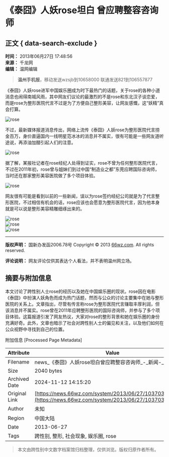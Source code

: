 # 《泰囧》人妖rose坦白 曾应聘整容咨询师

## 正文 { data-search-exclude }


**时间：** 2013年06月27日 17:48:56  
**来源：** 千龙网  
**编辑：** 温网编辑  

> **温州手机报**，移动发送wzsjb到10658000 联通发送821到106557877

《泰囧》人妖rose进军中国娱乐圈成为时下最热门的话题，关于rose的各种小道消息也闹得南城风雨，其中网友们议论的最激烈的不是rose和东北汉子谈恋爱，而是rose为整形医院代言不过是为了方便自己整形美容，让网友感慨，这“妖精”真会打算。

![rose](http://www.people.com.cn/h/pic/20130627/76/7796452564725980704.jpg)

不过，最新媒体报道消息传出，网络上流传《泰囧》人妖rose为整形医院代言捞金百万，身价直逼国内一线明星范冰冰的消息并不属实，很有可能是一些网友道听途说，再添油加醋引起人们的注意。

![rose](http://www.people.com.cn/h/pic/20130627/79/2685461795064679387.jpg)

据了解，某报社记者在rose经纪人处得到证实，rose不曾为任何整形医院代言，不过在2011年初，rose曾与姐妹们到过中国“制造业之都”东莞应聘国际咨询师，当时还在那家整形美容医院做了多个项目体验。

![rose](http://www.people.com.cn/h/pic/20130627/48/2224680733079889460.jpg)

网友很有可能是看到以前的一些新闻，误以为rose签约经纪公司就是为了代言整形医院，不过相信有机会的话，rose应该也会愿意为整形医院代言，因为他本身就是可以说是整形美容精雕细琢出来的。

![rose](http://www.people.com.cn/h/pic/20130627/37/13509773356463756833.jpg)  
![rose](http://www.people.com.cn/h/pic/20130627/21/6014686467992661637.jpg)  
![rose](http://www.people.com.cn/h/pic/20130627/16/17044750549286524352.jpg)

---
**版权声明：** 国新办发函2006.78号 Copyright © 2013 [66wz.com](https://www.66wz.com). All rights reserved.

**评论说明：** 网友评论仅供其表达个人看法，并不表明温州网立场。

## 摘要与附加信息

<!-- tcd_abstract -->
本文讨论了跨性别人士rose的经历以及她在中国娱乐圈的现状。rose因在电影《泰囧》中扮演人妖角色而成为热门话题，然而与公众的讨论主要集中在她与整形医院的关系上。文章指出，尽管有传言称rose为整形医院代言赚取丰厚利润，但该消息并不属实。rose曾在2011年应聘整形医院的国际咨询师，并参与了多个项目体验。这篇报道引发了网友热议，大家对rose的整形背景和她在娱乐圈的身份充满好奇。此外，文章也暗示了社会对跨性别人士的偏见和关注，以及他们如何在公众视野中寻找到自己的位置。
<!-- tcd_abstract_end -->

附加信息 [Processed Page Metadata]

| Attribute       | Value                                  |
|-----------------|----------------------------------------|
| Filename        | news_《泰囧》人妖rose坦白曾应聘整容咨询师_-_新闻-_温州网.md                             |
| Size            | 2040 bytes                           |
| Archived Date   | 2024-11-12 14:15:20                             |
| Original Link   | [https://news.66wz.com/system/2013/06/27/103703870.shtml](https://news.66wz.com/system/2013/06/27/103703870.shtml)                       |
| Author          | 未知                               |
| Region          | 中国大陆                               |
| Date            | 2013-06-27                                 |
| Tags            | 跨性别, 整形, 社会现象, 娱乐圈, rose                                 |
>
> 本文由跨性别中文数字档案馆归档整理，仅供浏览。版权归原作者所有。
>